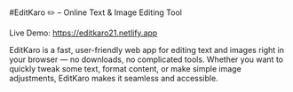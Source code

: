 #EditKaro ✏️ – Online Text & Image Editing Tool

Live Demo: https://editkaro21.netlify.app

EditKaro is a fast, user-friendly web app for editing text and images right in your browser — no downloads, no complicated tools. Whether you want to quickly tweak some text, format content, or make simple image adjustments, EditKaro makes it seamless and accessible.
